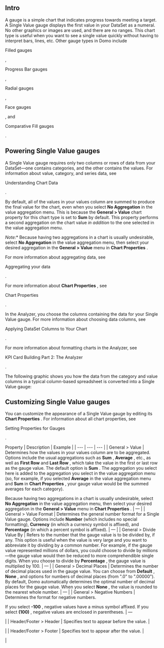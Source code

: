 

Intro
-------

A gauge is a simple chart that indicates progress towards meeting a target. A Single Value gauge displays the first value in your DataSet as a numeral. No other graphics or images are used, and there are no ranges. This chart type is useful when you want to see a single value quickly without having to interpret bars, lines, etc. Other gauge types in Domo include

Filled gauges

,

Progress Bar gauges

,

Radial gauges

,

Face gauges

, and

Comparative Fill gauges

.


 Powering Single Value gauges
------------------------------

A Single Value gauge requires only two columns or rows of data from your DataSet—one contains categories, and the other contains the values. For information about value, category, and series data, see

Understanding Chart Data

.


 By default, all of the values in your values column are summed to produce the final value for the chart, even when you select
 **No Aggregation**
 in the value aggregation menu. This is because the
 **General > Value**
 chart property for this chart type is set to
 **Sum**
 by default. This property performs a second aggregation on the chart value
 *in addition*
 to the one selected in the value aggregation menu.

*Note:**
 Because having two aggregations in a chart is usually undesirable, select
 **No Aggregation**
 in the value aggregation menu, then select your desired aggregation in the
 **General > Value**
 menu in
 **Chart Properties**
 .

For more information about aggregating data, see

Aggregating your data

.


 For more information about
 **Chart Properties**
 , see

Chart Properties

.


 In the Analyzer, you choose the columns containing the data for your Single Value gauge. For more information about choosing data columns, see

Applying DataSet Columns to Your Chart

.


 For more information about formatting charts in the Analyzer, see

KPI Card Building Part 2: The Analyzer

.


 The following graphic shows you how the data from the category and value columns in a typical column-based spreadsheet is converted into a Single Value gauge:

Customizing Single Value gauges
---------------------------------

You can customize the appearance of a Single Value gauge by editing its
 **Chart Properties**
 . For information about all chart properties, see

Setting Properties for Gauges

.


 Property
  |
 Description
  |
 Example
  |
| --- | --- | --- |
|
 General > Value
  |
 Determines how the values in your values column are to be aggregated. Options include the usual aggregations such as
 **Sum**
 ,
 **Average**
 , etc., as well as
 **First Row**
 and
 **Last Row**
 , which take the value in the first or last row as the gauge value. The default option is
 **Sum**
 . The aggregation you select here is added to the aggregation you select in the value aggregation menu (so, for example, if you selected
 **Average**
 in the value aggregation menu and
 **Sum**
 in
 **Chart Properties**
 , your gauge value would be the summed averages for each category).


 Because having two aggregations in a chart is usually undesirable, select
 **No Aggregation**
 in the value aggregation menu, then select your desired aggregation in the
 **General > Value**
 menu in
 **Chart Properties**
 .
  |
 —
  |
|
 General > Value Format
  |
 Determines the general number format for a Single Value gauge. Options include
 **Number**
 (which includes no special formatting),
 **Currency**
 (in which a currency symbol is affixed), and
 **Percentage**
 (in which a percent symbol is affixed).
  |
 —
  |
|
 General > Divide Value By
  |
 Refers to the number that the gauge value is to be divided by, if any. This option is useful when the value is very large and you want to abbreviate it by dividing by a common number. For example, if the gauge value represented millions of dollars, you could choose to divide by millions—the gauge value would then be reduced to more comprehendible single digits. When you choose to divide by
 **Percentage**
 , the gauge value is multiplied by 100.
  |
 —
  |
|
 General > Decimal Places
  |
 Determines the number of decimal places used in the gauge value. You can choose from
 **Default**
 ,
 **None**
 , and options for numbers of decimal places (from ".0" to ".00000"). By default, Domo automatically determines the optimal number of decimal places for the gauge value. When you select
 **None**
 , the value is rounded to the nearest whole number.
  |
 —
  |
|
 General > Negative Numbers
  |
 Determines the format for negative numbers.


 If you select
 **-100**
 , negative values have a minus symbol affixed. If you select
 **(100)**
 , negative values are enclosed in parentheses.
  |
 —

|
|
 Header/Footer > Header
  |
 Specifies text to appear before the value.
  |

|
|
 Header/Footer > Footer
  |
 Specifies text to appear after the value.
  |

|


